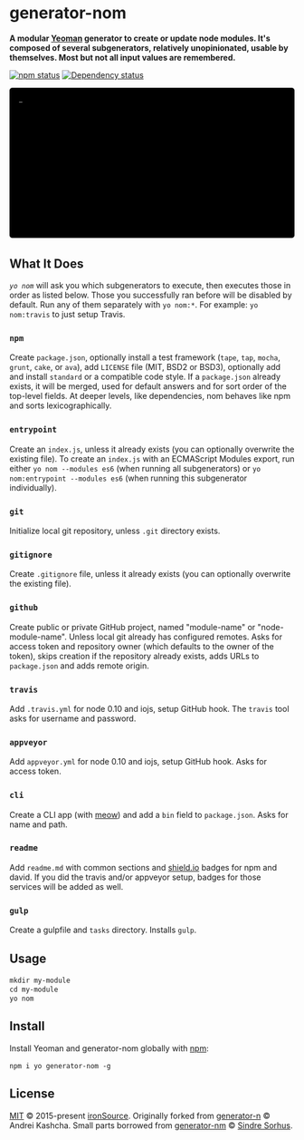 # generator-nom

**A modular [Yeoman](http://yeoman.io) generator to create or update node modules. It's composed of several subgenerators, relatively unopinionated, usable by themselves. Most but not all input values are remembered.**

[![npm status](http://img.shields.io/npm/v/generator-nom.svg)](https://www.npmjs.org/package/generator-nom)
[![Dependency status](https://img.shields.io/david/ironsource/node-generator-nom.svg)](https://david-dm.org/ironsource/node-generator-nom)

![demo](demo.gif)

## What It Does

*`yo nom`* will ask you which subgenerators to execute, then executes those in order as listed below. Those you successfully ran before will be disabled by default. Run any of them separately with `yo nom:*`. For example: `yo nom:travis` to just setup Travis.

### `npm`

Create `package.json`, optionally install a test framework (`tape`, `tap`, `mocha`, `grunt`, `cake`, or `ava`), add `LICENSE` file (MIT, BSD2 or BSD3), optionally add and install `standard` or a compatible code style. If a `package.json` already exists, it will be merged, used for default answers and for sort order of the top-level fields. At deeper levels, like dependencies, nom behaves like npm and sorts lexicographically.

### `entrypoint`

Create an `index.js`, unless it already exists (you can optionally overwrite the existing file). To create an `index.js` with an ECMAScript Modules export, run either `yo nom --modules es6` (when running all subgenerators) or `yo nom:entrypoint --modules es6` (when running this subgenerator individually).

### `git`

Initialize local git repository, unless `.git` directory exists.

### `gitignore`

Create `.gitignore` file, unless it already exists (you can optionally overwrite the existing file).

### `github`

Create public or private GitHub project, named "module-name" or "node-module-name". Unless local git already has configured remotes. Asks for access token and repository owner (which defaults to the owner of the token), skips creation if the repository already exists, adds URLs to `package.json` and adds remote origin.

### `travis`

Add `.travis.yml` for node 0.10 and iojs, setup GitHub hook. The `travis` tool asks for username and password.

### `appveyor`

Add `appveyor.yml` for node 0.10 and iojs, setup GitHub hook. Asks for access token.

### `cli`

Create a CLI app (with [meow](https://github.com/sindresorhus/meow)) and add a `bin` field to `package.json`. Asks for name and path.

### `readme`

Add `readme.md` with common sections and [shield.io](https://shield.io) badges for npm and david. If you did the travis and/or appveyor setup, badges for those services will be added as well.

### `gulp`

Create a gulpfile and `tasks` directory. Installs `gulp`.

## Usage

```
mkdir my-module
cd my-module
yo nom
```

## Install

Install Yeoman and generator-nom globally with [npm](https://npmjs.org):

```
npm i yo generator-nom -g
```

## License

[MIT](LICENSE) © 2015-present [ironSource](http://www.ironsrc.com/). Originally forked from [generator-n](https://www.npmjs.com/package/generator-n) © Andrei Kashcha. Small parts borrowed from [generator-nm](https://github.com/sindresorhus/generator-nm) © [Sindre Sorhus](http://sindresorhus.com/).
